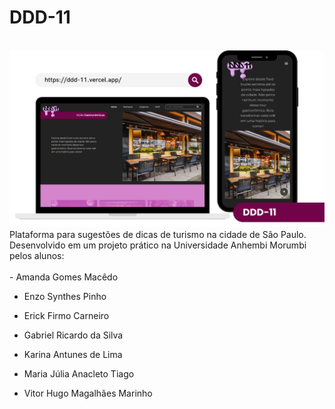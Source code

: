 # DDD-11
<br>
<img src="capa.png"> 
<br>
Plataforma para sugestões de dicas de turismo na cidade de São Paulo. Desenvolvido em um projeto prático na Universidade Anhembi Morumbi pelos alunos:
<br><br>
- Amanda Gomes Macêdo

- Enzo Synthes Pinho 

- Erick Firmo Carneiro 

- Gabriel Ricardo da Silva 

- Karina Antunes de Lima 

- Maria Júlia Anacleto Tiago 

- Vitor Hugo Magalhães Marinho
# 
